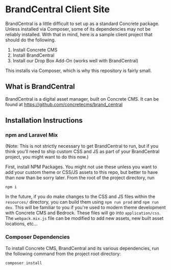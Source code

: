 
# BrandCentral Client Site

BrandCentral is a little difficult to set up as a standard Concrete package. Unless installed via Composer, some of its dependencies may not be reliably installed. With that in mind, here is a sample client project that should do the following.

1. Install Concrete CMS
2. Install BrandCentral
3. Install our Drop Box Add-On (works well with BrandCentral)

This installs via Composer, which is why this repository is fairly small.

## What is BrandCentral

BrandCentral is a digital asset manager, built on Concrete CMS. It can be found at https://github.com/concretecms/brand_central

## Installation Instructions

### npm and Laravel Mix

(Note: This is not strictly necessary to get BrandCentral to run, but if you think you'll need to ship custom CSS and JS as part of your BrandCentral project, you might want to do this now.)

First, install NPM Packages. You might not use these unless you want to add your custom theme or CSS/JS assets to this repo, but better to have than now than be sorry later. From the root of the project directory, run

    npm i

In the future, if you do make changes to the CSS and JS files within the `resources/` directory, you can build them using `npm run prod` and `npm run dev`. This will be familiar to you if you're used to modern theme development with Concrete CMS and Bedrock. These files will go into `application/css`. The `webpack.mix.js` file can be modified to add new assets, new built asset locations, etc...

### Composer Dependencies

To install Concrete CMS, BrandCentral and its various dependencies, run the following command from the project root directory:

    composer install